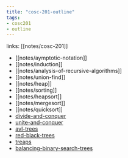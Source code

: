 ```yaml
---
title: "cosc-201-outline"
tags: 
- cosc201 
- outline
---
```

links: [[notes/cosc-201]]

- [[notes/aymptotic-notation]]
- [[notes/induction]]
- [[notes/analysis-of-recursive-algorithms]]
- [[notes/union-find]]
- [[notes/heap]]
- [[notes/sorting]]
- [[notes/heapsort]]
- [[notes/mergesort]]
- [[notes/quicksort]]
- [divide-and-conquer](notes/divide-and-conquer.md)
- [unite-and-conquer](notes/unite-and-conquer.md)
- [avl-trees](notes/avl-trees.md)
- [red-black-trees](notes/red-black-trees.md)
- [treaps](notes/treaps.md)
- [balancing-binary-search-trees](notes/balancing-binary-search-trees.md)